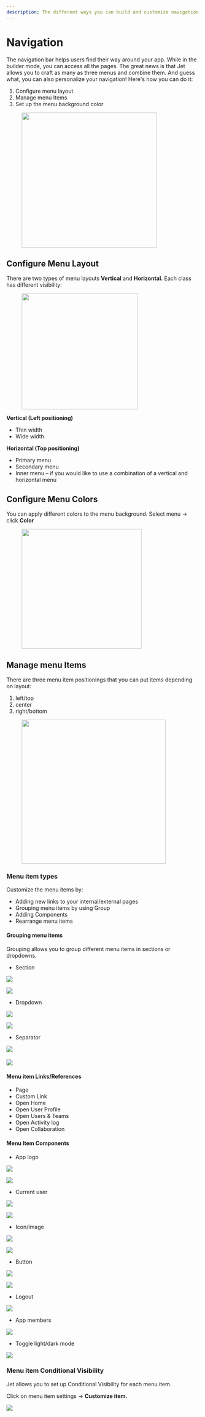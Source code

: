 ```yaml
---
description: The different ways you can build and customize navigation in your apps
---
```


# Navigation

The navigation bar helps users find their way around your app. While in the builder mode, you can access all the pages. The great news is that Jet allows you to craft as many as three menus and combine them. And guess what, you can also personalize your navigation! Here's how you can do it:

1. Configure menu layout
2. Manage menu Items
3. Set up the menu background color

<figure><img src="../../../../.gitbook/assets/Untitled 9 (4).jpg" alt="" width="352"><figcaption></figcaption></figure>

## Configure Menu Layout

There are two types of menu layouts **Vertical** and **Horizontal.** Each class has different visibility:

<figure><img src="../../../../.gitbook/assets/image (1).png" alt="" width="302"><figcaption></figcaption></figure>

**Vertical  (Left positioning)**

* Thin width
* Wide width

**Horizontal (Top positioning)**

* Primary menu
* Secondary menu
* Inner menu – if you would like to use a combination of a vertical and horizontal menu

## Configure Menu Colors

You can apply different colors to the menu background. Select menu -> click **Color**

<figure><img src="../../../../.gitbook/assets/image (14).png" alt="" width="312"><figcaption></figcaption></figure>

## Manage menu Items

There are three menu item positionings that you can put items depending on layout:

1. left/top&#x20;
2. center&#x20;
3. right/bottom

<figure><img src="../../../../.gitbook/assets/exp.jpg" alt="" width="375"><figcaption></figcaption></figure>

### Menu item types

Customize the menu items by:

* Adding new links to your internal/external pages
* Grouping menu items by using Group&#x20;
* Adding Components
* Rearrange menu items

#### **Grouping menu items**

Grouping allows you to group different menu items in sections or dropdowns.

* Section

![](<../../../../.gitbook/assets/image (18).png>)

![](<../../../../.gitbook/assets/image (48).png>)

* Dropdown

![](<../../../../.gitbook/assets/image (67).png>)

![](<../../../../.gitbook/assets/image (22).png>)

* Separator

![](<../../../../.gitbook/assets/image (24).png>)

#### ![](<../../../../.gitbook/assets/image (62).png>)

#### **Menu item Links/References**

* Page
* Custom Link
* Open Home
* Open User Profile
* Open Users & Teams
* Open Activity log
* Open Collaboration

#### **Menu Item Components**

* App logo

![](<../../../../.gitbook/assets/image (17).png>)

![](<../../../../.gitbook/assets/image (61).png>)

* Current user

![](<../../../../.gitbook/assets/image (16).png>)

![](<../../../../.gitbook/assets/image (66).png>)

* Icon/Image

![](<../../../../.gitbook/assets/image (73).png>)

![](<../../../../.gitbook/assets/image (69).png>)

* Button

![](<../../../../.gitbook/assets/image (70).png>)

![](<../../../../.gitbook/assets/image (38).png>)

* Logout

![](<../../../../.gitbook/assets/image (56).png>)

* App members

![](<../../../../.gitbook/assets/image (58).png>)

* Toggle light/dark mode

![](<../../../../.gitbook/assets/image (19).png>)

###

### Menu item Conditional Visibility

Jet allows you to set up Conditional Visibility for each menu item.&#x20;

Click on menu item settings -> **Customize item.**

![](<../../../../.gitbook/assets/image (55).png>)

<figure><img src="../../../../.gitbook/assets/image (50).png" alt=""><figcaption></figcaption></figure>









